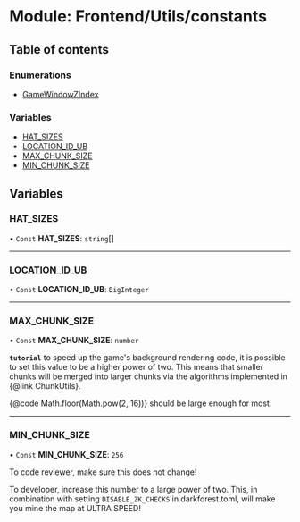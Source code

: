 # Module: Frontend/Utils/constants

## Table of contents

### Enumerations

- [GameWindowZIndex](../enums/Frontend_Utils_constants.GameWindowZIndex.md)

### Variables

- [HAT_SIZES](Frontend_Utils_constants.md#hat_sizes)
- [LOCATION_ID_UB](Frontend_Utils_constants.md#location_id_ub)
- [MAX_CHUNK_SIZE](Frontend_Utils_constants.md#max_chunk_size)
- [MIN_CHUNK_SIZE](Frontend_Utils_constants.md#min_chunk_size)

## Variables

### HAT_SIZES

• `Const` **HAT_SIZES**: `string`[]

---

### LOCATION_ID_UB

• `Const` **LOCATION_ID_UB**: `BigInteger`

---

### MAX_CHUNK_SIZE

• `Const` **MAX_CHUNK_SIZE**: `number`

**`tutorial`** to speed up the game's background rendering code, it is possible to set this value to
be a higher power of two. This means that smaller chunks will be merged into larger chunks via
the algorithms implemented in {@link ChunkUtils}.

{@code Math.floor(Math.pow(2, 16))} should be large enough for most.

---

### MIN_CHUNK_SIZE

• `Const` **MIN_CHUNK_SIZE**: `256`

To code reviewer, make sure this does not change!

To developer, increase this number to a large power of two. This, in combination with setting
`DISABLE_ZK_CHECKS` in darkforest.toml, will make you mine the map at ULTRA SPEED!
